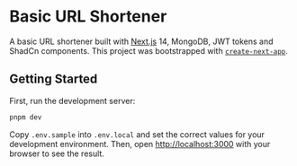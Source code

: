 # Basic URL Shortener

A basic URL shortener built with [Next.js](https://nextjs.org/) 14, MongoDB, JWT tokens and ShadCn components. This project was bootstrapped with [`create-next-app`](https://github.com/vercel/next.js/tree/canary/packages/create-next-app).

## Getting Started

First, run the development server:

```bash
pnpm dev
```

Copy `.env.sample` into `.env.local` and set the correct values for your development environment. Then, open [http://localhost:3000](http://localhost:3000) with your browser to see the result.
